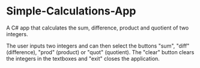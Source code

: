 # Simple-Calculations-App
A C# app that calculates the sum, difference, product and quotient of two integers.

The user inputs two integers and can then select the buttons "sum", "diff" (difference), 
"prod" (product) or "quot" (quotient). The "clear" button clears the integers in the
textboxes and "exit" closes the application.
